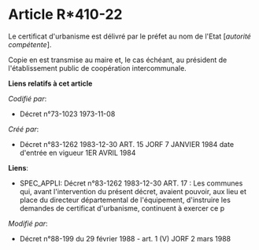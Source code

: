 # Article R*410-22

Le certificat d'urbanisme est délivré par le préfet au nom de l'Etat [*autorité compétente*]. 

Copie en est transmise au maire et, le cas échéant, au président de l'établissement public de coopération intercommunale.

**Liens relatifs à cet article**

_Codifié par_:

  - Décret n°73-1023 1973-11-08

_Créé par_:

  - Décret n°83-1262 1983-12-30 ART. 15 JORF 7 JANVIER 1984 date d'entrée en vigueur 1ER AVRIL 1984

**Liens**:

  - SPEC_APPLI: Décret n°83-1262 1983-12-30 ART. 17 : Les communes qui, avant l'intervention du présent décret, avaient pouvoir, aux lieu et place du directeur départemental de l'équipement, d'instruire les demandes de certificat d'urbanisme, continuent à exercer ce p

_Modifié par_:

  - Décret n°88-199 du 29 février 1988 - art. 1 (V) JORF 2 mars 1988
